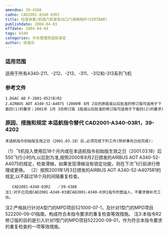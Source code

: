 ```yaml
---
amendno: 39-4388
cadno: CAD2001-A340-03R2
title: 检查旅客/机组门和紧急出口门滑梯拖杆(GIRTBAR)
publishdate: 2004-04-03
effdate: 2004-04-04
tags: A340
categories: 华东管理局适航审定
author: 徐逸乐
---
```


### 适用范围 
适用于所有A340-211、-212、-213、-311、-312和-313系列飞机

<!--more-->
### 参考文件
    1.DGAC AD F-2001-052(B)R2 
    2.AIRBUS AOT A340-52-A4075 (2000年 8月 2日的原版或以后批准的修订版可适用于下面四(1)的要求；2001年 1月 3日修订版 1版或以后批准的修订版可适用于下面四(2)的要求) 

### 原因、措施和规定 本适航指令替代 CAD2001-A340-03R1，39-4202 
    本适航指令初始版生效之日（2001.03.18）后,必须完成下列工作(除非事先已经完成): 
（1）飞机投入使用后18个月内或在本适航指令初始版生效之日（2001.03.18）后550飞行小时内,以后到为准,按照2000年8月2日颁发的AIRBUS AOT A340-52-A4075的规定，检查滑梯，如果发现滑梯没有锁定功能，则在下次飞行前进行修理或更换。 
    （2）按照2001年1月3日颁发的AIRBUS AOT A340-52-A4075R1的规定,以不超过18个月的间隔重复检查。 

       CAD2001-A340-03R2   ／39-4388 
    注1:对于已完成CAD2001-A340-03或CAD2001-A340-03R1指令的营运人，不要求做补充工作。 
注2:严格执行针对A型门的MPD项目521000-07-1，及针对1型门的MPD项目522200-09-01指南，构成符合本指令要求的重复检查等效措施。 
    注3:本指令R2修订版的目的是引入针对1型门的MPD项目522200-09-01，作为符合本指令要求的重复检查的一项等效措施。
